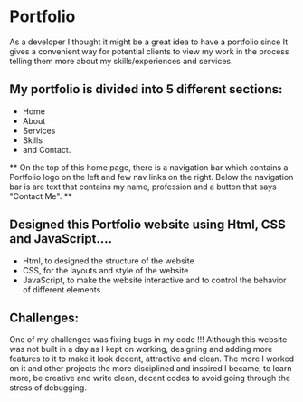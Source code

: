 # Portfolio
As a developer I thought it might be a great idea to have a portfolio since It gives a convenient way for potential clients to view my work in the process telling them more about my skills/experiences and services.

## My portfolio is divided into 5 different sections:
- Home
- About
- Services
- Skills
- and Contact.


 ** On the top of this home page, there is a navigation bar which contains a Portfolio logo on the left and few nav links on the right. 
 Below the navigation bar is are text that contains my name, profession and a button that says "Contact Me". **

## Designed this Portfolio website using Html, CSS and JavaScript....
- Html, to designed the structure of the website
- CSS, for the layouts and style of the website
- JavaScript, to make the website interactive and to control the behavior of different elements.

## Challenges:
One of my challenges was fixing bugs in my code !!! Although this website was not built in a day as I kept on working, 
designing and adding more features to it to make it look decent, attractive and clean. The more I worked on it and other projects the more disciplined and inspired  I became,
to learn more, be creative and write clean, decent codes to avoid going through the stress of debugging.
